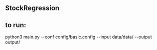 ## StockRegression ##

## to run:
python3 main.py --conf config/basic.config  --input data/data/ --output output/

